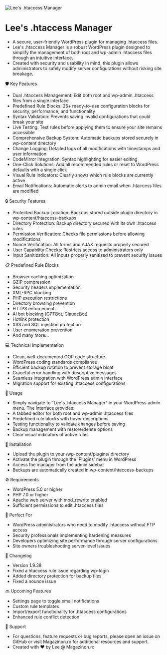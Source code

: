 ![Lee's .htaccess Manager](https://repository-images.githubusercontent.com/946958652/867ef4f7-8a60-48d0-9b62-23406c56fbcd)

# Lee's .htaccess Manager

- A secure, user-friendly WordPress plugin for managing .htaccess files.
- Lee's .htaccess Manager is a robust WordPress plugin designed to simplify the management of both root and wp-admin .htaccess files through an intuitive interface.
- Created with security and usability in mind, this plugin allows administrators to safely modify server configurations without risking site breakage.

🛡️ Key Features
- Dual .htaccess Management: Edit both root and wp-admin .htaccess files from a single interface
- Predefined Rule Blocks: 25+ ready-to-use configuration blocks for security, performance, and functionality
- Syntax Validation: Prevents saving invalid configurations that could break your site
- Live Testing: Test rules before applying them to ensure your site remains accessible
- Comprehensive Backup System: Automatic backups stored securely in wp-content directory
- Change Logging: Detailed logs of all modifications with timestamps and user information
- CodeMirror Integration: Syntax highlighting for easier editing
- One-Click Solutions: Add all recommended rules or reset to WordPress defaults with a single click
- Visual Rule Indicators: Clearly shows which rule blocks are currently active
- Email Notifications: Automatic alerts to admin email when .htaccess files are modified

🔒 Security Features
- Protected Backup Location: Backups stored outside plugin directory in wp-content/htaccess-backups
- Directory Protection: Backup directory secured with its own .htaccess rules
- Permission Verification: Checks file permissions before allowing modifications
- Nonce Verification: All forms and AJAX requests properly secured
- User Capability Checks: Restricts access to administrators only
- Input Sanitization: All inputs properly sanitized to prevent security issues

📋 Predefined Rule Blocks
- Browser caching optimization
- GZIP compression
- Security headers implementation
- XML-RPC blocking
- PHP execution restrictions
- Directory browsing prevention
- HTTPS enforcement
- AI bot blocking (GPTBot, ClaudeBot)
- Hotlink protection
- XSS and SQL injection protection
- User enumeration prevention
- And many more...

💻 Technical Implementation
- Clean, well-documented OOP code structure
- WordPress coding standards compliance
- Efficient backup rotation to prevent storage bloat
- Graceful error handling with descriptive messages
- Seamless integration with WordPress admin interface
- Migration support for existing .htaccess configurations

🚀 Usage
- Simply navigate to "Lee's .htaccess Manager" in your WordPress admin menu. The interface provides:
- A tabbed editor for both root and wp-admin .htaccess files
- Predefined rule blocks with hover descriptions
- Testing functionality to validate changes before saving
- Backup management with restore/delete options
- Clear visual indicators of active rules

🔧 Installation
- Upload the plugin to your /wp-content/plugins/ directory
- Activate the plugin through the 'Plugins' menu in WordPress
- Access the manager from the admin sidebar
- Backups are automatically created in wp-content/htaccess-backups

⚙️ Requirements
- WordPress 5.0 or higher
- PHP 7.0 or higher
- Apache web server with mod_rewrite enabled
- Sufficient permissions to edit .htaccess files

🌟 Perfect For
- WordPress administrators who need to modify .htaccess without FTP access
- Security professionals implementing hardening measures
- Developers optimizing site performance through server configurations
- Site owners troubleshooting server-level issues

🔄 Changelog
- Version 1.9.38
- Fixed a htaccess rule issue regarding wp-login
- Added directory protection for backup files
- Fixed a nounce issue

🔜 Upcoming Features
- Settings page to toggle email notifications
- Custom rule templates
- Import/export functionality for .htaccess configurations
- Enhanced rule conflict detection

💬 Support
- For questions, feature requests or bug reports, please open an issue on GitHub or visit Magazinon.ro for additional resources and support.
- Created with ❤️ by Lee @ Magazinon.ro
